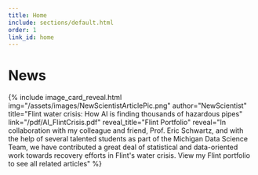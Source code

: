 ```yaml
---
title: Home
include: sections/default.html
order: 1
link_id: home
---
```


# News

{% include image_card_reveal.html
  img="/assets/images/NewScientistArticlePic.png"
  author="NewScientist"
  title="Flint water crisis: How AI is finding thousands of hazardous pipes"
  link="/pdf/AI_FlintCrisis.pdf"
  reveal_title="Flint Portfolio"
  reveal="In collaboration with my colleague and friend, Prof. Eric Schwartz, and with the help of several talented students as part of the Michigan Data Science Team, we have contributed a great deal of statistical and data-oriented work towards recovery efforts in Flint's water crisis. View my Flint portfolio to see all related articles"
%}
